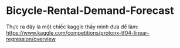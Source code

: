 # Bicycle-Rental-Demand-Forecast
Thực ra đây là một chiếc kaggle thầy mình đưa để làm: 
https://www.kaggle.com/competitions/protonx-tf04-linear-regression/overview
